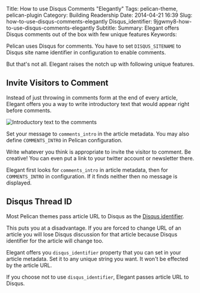 Title: How to use Disqus Comments "Elegantly"
Tags: pelican-theme, pelican-plugin
Category: Building Readership
Date: 2014-04-21 16:39
Slug: how-to-use-disqus-comments-elegantly
Disqus_identifier: 9jgwmy8-how-to-use-disqus-comments-elegantly
Subtitle:
Summary: Elegant offers Disqus comments out of the box with few unique features
Keywords:

Pelican uses Disqus for comments. You have to set `DISQUS_SITENAME` to Disqus
site name identifier in configuration to enable comments.

But that's not all. Elegant raises the notch up with following unique features.

## Invite Visitors to Comment

Instead of just throwing in comments form at the end of every article, Elegant
offers you a way to write introductory text that would appear right before comments.

![Introductory text to the comments]({static}/images/elegant-theme_comments-introduction.png)

Set your message to `comments_intro` in the article metadata. You may also
define `COMMENTS_INTRO` in Pelican configuration.  

Write whatever you think is appropriate to invite the visitor to comment. Be
creative! You can even put a link to your twitter account or newsletter there.

Elegant first looks for `comments_intro` in article metadata, then for
`COMMENTS_INTRO` in configuration. If it finds neither then no message is
displayed.

## Disqus Thread ID

Most Pelican themes pass article URL to Disqus as the [Disqus
identifier](http://help.disqus.com/customer/portal/articles/472098-javascript-configuration-variables#disqus_identifier).

This puts you at a disadvantage. If you are forced to change URL of an article
you will lose Disqus discussion for that article because Disqus identifier for
the article will change too.

Elegant offers you `disqus_identifier` property that you can set in your
article metadata. Set it to any unique string you want. It won't be effected by
the article URL.

If you choose not to use `disqus_identifier`, Elegant passes article URL to
Disqus.
